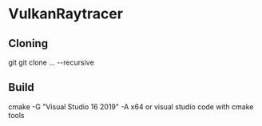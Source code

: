 # VulkanRaytracer

## Cloning
git
git clone ... --recursive

## Build
cmake -G "Visual Studio 16 2019" -A x64
or
visual studio code with cmake tools
